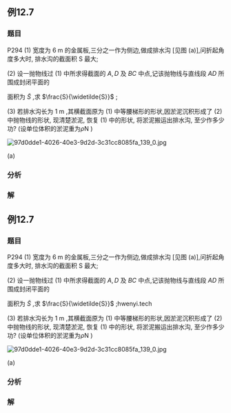 ## 例12.7
### 题目
P294 (1) 宽度为 $6\mathrm{\;m}$ 的金属板,三分之一作为侧边,做成排水沟 [见图 (a)],问折起角度多大时, 排水沟的截面积 $\mathrm{S}$ 最大;

(2) 设一抛物线过 (1) 中所求得截面的 $A, D$ 及 ${BC}$ 中点,记该抛物线与直线段 ${AD}$ 所围成封闭平面的

面积为 $\widetilde{S}$ ,求 $\frac{S}{\widetilde{S}}$ ;

(3) 若排水沟长为 $1\mathrm{\;m}$ ,其横截面原为 (1) 中等腰梯形的形状,因淤泥沉积形成了 (2) 中抛物线的形状, 现清楚淤泥, 恢复 (1) 中的形状, 将淤泥搬运出排水沟, 至少作多少功? (设单位体积的淤泥重为$\rho \mathrm{N}$ )

![97d0dde1-4026-40e3-9d2d-3c31cc8085fa_139_0.jpg](https://img.hwenyi.tech/202407011236678.webp)

(a)
### 分析

### 解



## 例12.7
### 题目
P294 (1) 宽度为 $6\mathrm{\;m}$ 的金属板,三分之一作为侧边,做成排水沟 [见图 (a)],问折起角度多大时, 排水沟的截面积 $\mathrm{S}$ 最大;

(2) 设一抛物线过 (1) 中所求得截面的 $A, D$ 及 ${BC}$ 中点,记该抛物线与直线段 ${AD}$ 所围成封闭平面的

面积为 $\widetilde{S}$ ,求 $\frac{S}{\widetilde{S}}$ ;hwenyi.tech

(3) 若排水沟长为 $1\mathrm{\;m}$ ,其横截面原为 (1) 中等腰梯形的形状,因淤泥沉积形成了 (2) 中抛物线的形状, 现清楚淤泥, 恢复 (1) 中的形状, 将淤泥搬运出排水沟, 至少作多少功? (设单位体积的淤泥重为$\rho \mathrm{N}$ )

![97d0dde1-4026-40e3-9d2d-3c31cc8085fa_139_0.jpg](https://img.hwenyi.tech/202407011236678.webp)

(a)
### 分析

### 解